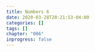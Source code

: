 ```yaml
---
title: Numbers 6
date: 2020-03-28T20:21:53-04:00
categories: []
tags: []
chapter: "006"
inprogress: false
---
```



